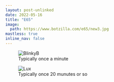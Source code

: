 ```yaml
---
layout: post-unlinked
date: 2022-05-16
title: "E65"
image:
  path: https://www.botzilla.com/e65/new3.jpg
mastless: true
inline_nav: false
---
```


<figure class="align-center">
<img alt="BlinkyB" src="https://www.botzilla.com/e65/blinkyb.jpg">
<figcaption>Typically once a minute</figcaption>
</figure>

<figure class="align-center">
<img alt="Lux" src="https://www.botzilla.com/e65/lux.jpg">
<figcaption>Typically once 20 munutes or so</figcaption>
</figure>


